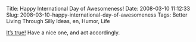 Title: Happy International Day of Awesomeness!
Date: 2008-03-10 11:12:33
Slug: 2008-03-10-happy-international-day-of-awesomeness
Tags: Better Living Through Silly Ideas, en, Humor, Life


[It’s true!][1] Have a nice one, and act accordingly.

   [1]: http://dayofawesomeness.com/
